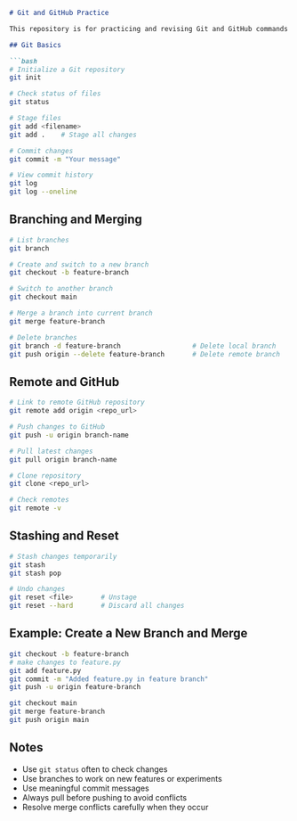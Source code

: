 ````markdown
# Git and GitHub Practice

This repository is for practicing and revising Git and GitHub commands and workflows.

## Git Basics

```bash
# Initialize a Git repository
git init

# Check status of files
git status

# Stage files
git add <filename>
git add .    # Stage all changes

# Commit changes
git commit -m "Your message"

# View commit history
git log
git log --oneline
````

## Branching and Merging

```bash
# List branches
git branch

# Create and switch to a new branch
git checkout -b feature-branch

# Switch to another branch
git checkout main

# Merge a branch into current branch
git merge feature-branch

# Delete branches
git branch -d feature-branch                  # Delete local branch
git push origin --delete feature-branch       # Delete remote branch
```

## Remote and GitHub

```bash
# Link to remote GitHub repository
git remote add origin <repo_url>

# Push changes to GitHub
git push -u origin branch-name

# Pull latest changes
git pull origin branch-name

# Clone repository
git clone <repo_url>

# Check remotes
git remote -v
```

## Stashing and Reset

```bash
# Stash changes temporarily
git stash
git stash pop

# Undo changes
git reset <file>       # Unstage
git reset --hard       # Discard all changes
```

## Example: Create a New Branch and Merge

```bash
git checkout -b feature-branch
# make changes to feature.py
git add feature.py
git commit -m "Added feature.py in feature branch"
git push -u origin feature-branch

git checkout main
git merge feature-branch
git push origin main
```

## Notes

* Use `git status` often to check changes
* Use branches to work on new features or experiments
* Use meaningful commit messages
* Always pull before pushing to avoid conflicts
* Resolve merge conflicts carefully when they occur


